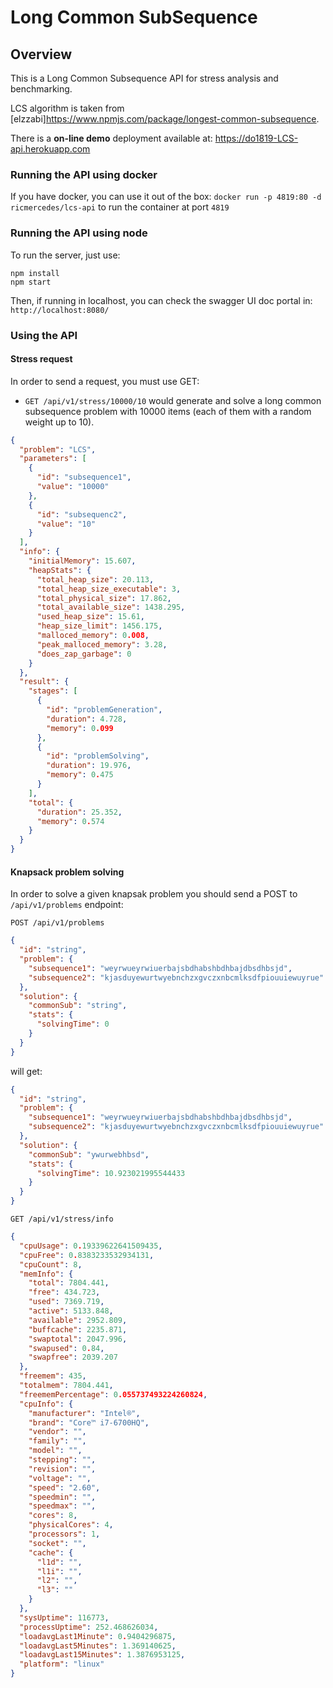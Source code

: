 # Long Common SubSequence

## Overview
This is a Long Common Subsequence API for stress analysis and benchmarking. 

LCS algorithm is taken from [elzzabi]https://www.npmjs.com/package/longest-common-subsequence.

There is a **on-line demo** deployment available at: https://do1819-LCS-api.herokuapp.com


### Running the API using docker

If you have docker, you can use it out of the box: `docker run -p 4819:80 -d ricmercedes/lcs-api` to run the container at port `4819`


### Running the API using node

To run the server, just use:

```
npm install 
npm start
```

Then, if running in localhost, you can check the swagger UI doc portal in: `http://localhost:8080/`

### Using the API

#### Stress request

In order to send a request, you must use GET:

- `GET /api/v1/stress/10000/10` would generate and solve a long common subsequence problem with 10000 items (each of them with a random weight up to 10).
```json
{
  "problem": "LCS",
  "parameters": [
    {
      "id": "subsequence1",
      "value": "10000"
    },
    {
      "id": "subsequenc2",
      "value": "10"
    }
  ],
  "info": {
    "initialMemory": 15.607,
    "heapStats": {
      "total_heap_size": 20.113,
      "total_heap_size_executable": 3,
      "total_physical_size": 17.862,
      "total_available_size": 1438.295,
      "used_heap_size": 15.61,
      "heap_size_limit": 1456.175,
      "malloced_memory": 0.008,
      "peak_malloced_memory": 3.28,
      "does_zap_garbage": 0
    }
  },
  "result": {
    "stages": [
      {
        "id": "problemGeneration",
        "duration": 4.728,
        "memory": 0.099
      },
      {
        "id": "problemSolving",
        "duration": 19.976,
        "memory": 0.475
      }
    ],
    "total": {
      "duration": 25.352,
      "memory": 0.574
    }
  }
}
```
#### Knapsack problem solving

In order to solve a given knapsak problem you should send a POST to `/api/v1/problems` endpoint: 

`POST /api/v1/problems`
```json
{
  "id": "string",
  "problem": {
    "subsequence1": "weyrwueyrwiuerbajsbdhabshbdhbajdbsdhbsjd",
    "subsequence2": "kjasduyewurtwyebnchzxgvczxnbcmlksdfpiouuiewuyrue"
  },
  "solution": {
    "commonSub": "string",
    "stats": {
      "solvingTime": 0
    }
  }
}
```
will get: 
```json
{
  "id": "string",
  "problem": {
    "subsequence1": "weyrwueyrwiuerbajsbdhabshbdhbajdbsdhbsjd",
    "subsequence2": "kjasduyewurtwyebnchzxgvczxnbcmlksdfpiouuiewuyrue"
  },
  "solution": {
    "commonSub": "ywurwebhbsd",
    "stats": {
      "solvingTime": 10.923021995544433
    }
  }
}
```

`GET /api/v1/stress/info`
```json
{
  "cpuUsage": 0.19339622641509435,
  "cpuFree": 0.8383233532934131,
  "cpuCount": 8,
  "memInfo": {
    "total": 7804.441,
    "free": 434.723,
    "used": 7369.719,
    "active": 5133.848,
    "available": 2952.809,
    "buffcache": 2235.871,
    "swaptotal": 2047.996,
    "swapused": 0.84,
    "swapfree": 2039.207
  },
  "freemem": 435,
  "totalmem": 7804.441,
  "freememPercentage": 0.055737493224260824,
  "cpuInfo": {
    "manufacturer": "Intel®",
    "brand": "Core™ i7-6700HQ",
    "vendor": "",
    "family": "",
    "model": "",
    "stepping": "",
    "revision": "",
    "voltage": "",
    "speed": "2.60",
    "speedmin": "",
    "speedmax": "",
    "cores": 8,
    "physicalCores": 4,
    "processors": 1,
    "socket": "",
    "cache": {
      "l1d": "",
      "l1i": "",
      "l2": "",
      "l3": ""
    }
  },
  "sysUptime": 116773,
  "processUptime": 252.468626034,
  "loadavgLast1Minute": 0.9404296875,
  "loadavgLast5Minutes": 1.369140625,
  "loadavgLast15Minutes": 1.3876953125,
  "platform": "linux"
}
```
